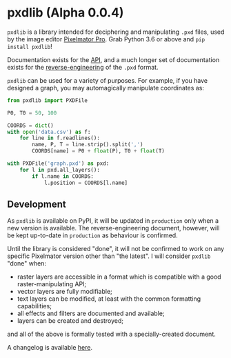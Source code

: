# pxdlib (Alpha 0.0.4)

`pxdlib` is a library intended for deciphering and manipulating `.pxd` files, used by the image editor [Pixelmator Pro]. Grab Python 3.6 or above and `pip install pxdlib`!

Documentation exists for the [API], and a much longer set of documentation exists for the [reverse-engineering] of the `.pxd` format.

[Pixelmator Pro]: https://pixelmator.com/pro/
[API]: https://github.com/yunruse/pxdlib/blob/production/docs/api/readme.md
[reverse-engineering]: https://github.com/yunruse/pxdlib/blob/production/docs/pxd/readme.md

`pxdlib` can be used for a variety of purposes. For example, if you have designed a graph, you may automagically manipulate coordinates as:

```python
from pxdlib import PXDFile

P0, T0 = 50, 100

COORDS = dict()
with open('data.csv') as f:
    for line in f.readlines():
        name, P, T = line.strip().split(',')
        COORDS[name] = P0 + float(P), T0 + float(T)

with PXDFile('graph.pxd') as pxd:
    for l in pxd.all_layers():
        if l.name in COORDS:
            l.position = COORDS[l.name]
```

## Development

As `pxdlib` is available on PyPI, it will be updated in `production` only when a new version is available. The reverse-engineering document, however, will be kept up-to-date in `production` as behaviour is confirmed.

Until the library is considered "done", it will not be confirmed to work on any specific Pixelmator version other than "the latest". I will consider `pxdlib` "done" when:

- raster layers are accessible in a format which is compatible with a good raster-manipulating API;
- vector layers are fully modifiable;
- text layers can be modified, at least with the common formatting capabilities;
- all effects and filters are documented and available;
- layers can be created and destroyed;

and all of the above is formally tested with a specially-created document.

A changelog is available [here](https://github.com/yunruse/pxdlib/blob/production/docs/changelog.md).
